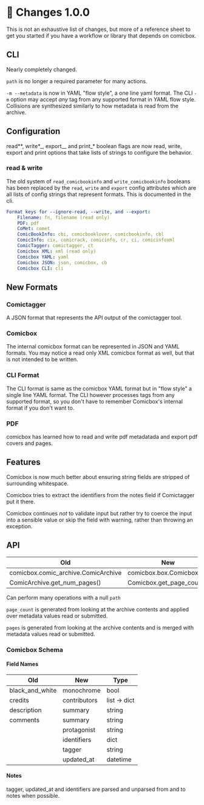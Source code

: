 # 🚨 Changes 1.0.0

This is not an exhaustive list of changes, but more of a reference sheet to get
you started if you have a workflow or library that depends on comicbox.

## CLI

Nearly completely changed.

`path` is no longer a required parameter for many actions.

`-m --metadata` is now in YAML "flow style", a one line yaml format. The CLI
`-m` option may accept _any_ tag from any supported format in YAML flow style.
Collisions are synthesized similarly to how metadata is read from the archive.

## Configuration

read*\*, write*\_, export\_\_ and print\_\* boolean flags are now read, write,
export and print options that take lists of strings to configure the behavior.

### read & write

The old system of `read_comicbookinfo` and `write_comicbookinfo` booleans has
been replaced by the `read`, `write` and `export` config attributes which are
all lists of config strings that represent formats. This is documented in the
cli.

```yaml
Format keys for --ignore-read, --write, and --export:
    Filename: fn, filename (read only)
    PDF: pdf
    CoMet: comet
    ComicBookInfo: cbi, comicbooklover, comicbookinfo, cbl
    ComicInfo: cix, comicrack, comicinfo, cr, ci, comicinfoxml
    ComicTagger: comictagger, ct
    Comicbox XML: xml (read only)
    Comicbox YAML: yaml
    Comicbox JSON: json, comicbox, cb
    Comicbox CLI: cli
```

## New Formats

### Comictagger

A JSON format that represents the API output of the comictagger tool.

### Comicbox

The internal comicbox format can be represented in JSON and YAML formats. You
may notice a read only XML comicbox format as well, but that is not intended to
be written.

### CLI Format

The CLI format is same as the comicbox YAML format but in "flow style" a single
line YAML format. The CLI however processes tags from any supported format, so
you don't have to remember Comicbox's internal format if you don't want to.

### PDF

comicbox has learned how to read and write pdf metadatada and export pdf covers
and pages.

## Features

Comicbox is now much better about ensuring string fields are stripped of
surrounding whitespace.

Comicbox tries to extract the identifiers from the notes field if Comictagger
put it there.

Comicbox continues _not_ to validate input but rather try to coerce the input
into a sensible value or skip the field with warning, rather than throwing an
exception.

## API

| Old                                 | New                       |
| ----------------------------------- | ------------------------- |
| comicbox.comic_archive.ComicArchive | comicbox.box.Comicbox     |
| ComicArchive.get_num_pages()        | Comicbox.get_page_count() |

Can perform many operations with a null `path`

`page_count` is generated from looking at the archive contents and applied over
metadata values read or submitted.

`pages` is generated from looking at the archive contents and is merged with
metadata values read or submitted.

### Comicbox Schema

#### Field Names

| Old             | New          | Type         |
| --------------- | ------------ | ------------ |
| black_and_white | monochrome   | bool         |
| credits         | contributors | list -> dict |
| description     | summary      | string       |
| comments        | summary      | string       |
|                 | protagonist  | string       |
|                 | identifiers  | dict         |
|                 | tagger       | string       |
|                 | updated_at   | datetime     |

#### Notes

tagger, updated_at and identifiers are parsed and unparsed from and to notes
when possible.
